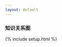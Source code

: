 ```yaml
---
layout: default
---
```


### 知识关系图

{% include setup.html %}
<style>

.links line {
  stroke: blue;
  stroke-opacity: 1;
}
</style>
<textarea id="namespace" style='display:none'> {{namespace}} </textarea>
<svg id="svg" style='width: 100%; height: 550px;'></svg>
<!-- <script src="{{namespace}}/assets/scripts/lib/d3.v7.min.js"></script> -->
<script src="{{namespace}}/assets/scripts/lib/d3.v4.min.js"></script>
<!-- <script src="https://d3js.org/d3.v4.min.js"></script> -->
<script>
	var svg;
	var color = [];
	var simulation;
	var height = document.getElementById('svg').clientHeight;
	var width = document.getElementById('svg').clientWidth;
	var links = [];
	var nodes = [];
	var data = [];

	var types = ["licensing", "suit", "resolved"];

	function dragstarted(d) {
		if (!d3.event.active) simulation.alphaTarget(0.3).restart();
		d.fx = d.x;
		d.fy = d.y;
	}

	function dragged( d){
		d.fx = d3.event.x;
		d.fy = d3.event.y;
	}

	function dragended( d){
		if (!d3.event.active) simulation.alphaTarget(0);
		d.fx = null;
		d.fy = null;
	}

	function init_canvas(){
		svg = d3.select('svg');

		color = d3.scaleOrdinal(types, d3.schemeCategory10);

		simulation = d3.forceSimulation()
		.force('link', d3.forceLink().id( function(d) { return d.id }))
		.force('charge', d3.forceManyBody().strength(-500))
		.force('center', d3.forceCenter(width / 2, height / 2));
	}

	function chart() {
		  	var link = svg.append("g")
		      .attr("class", "links")
		      // .attr("stroke-width",3.5)
		    .selectAll("line")
		    .data(links)
		    .enter().append("line")
		      .attr("stroke-width", function(d) { return Math.sqrt(d.value); });


  	    var node = svg.append("g")
      		.attr("fill", "currentColor")
      		.attr("stroke-linecap", "round")
      		.attr("stroke-linejoin", "round")
    		.selectAll("g")
    		.data(nodes)
    		.enter()
    		.append("g");

      	node.append("circle")
	     	.attr("stroke", "white")
	     	.attr("stroke-width", 1.5)
	     	.attr("r", 4); // 4

      	node.append("text")
	    	.attr("x", 8)//8
	     	.attr("y", "0.31em")//0.31em
	     	.text(function(d) { return d.id })
	    	.clone(true).lower()
	      	.attr("fill", "none")
	      	.attr("stroke", "white")
	      	.attr("stroke-width", 3);//3

	    var drag_handler = d3.drag()
	    	.on("start", dragstarted)
      		.on("drag", dragged)
      		.on("end", dragended);

      	drag_handler(node)

      	simulation.nodes(nodes)
      		.on("tick", ticked);

  		simulation.force("link")
  			.links(links);

		var linkArc = function(d) {
			var r = Math.hypot(d.target.x - d.source.x, d.target.y - d.source.y);
			return `
			    M${d.source.x},${d.source.y}
			    A${r},${r} 0 0,1 ${d.target.x},${d.target.y}
			  `;
		}

  		function ticked() {
			link.attr("d", linkArc);
    		link
        		.attr("x1", function(d) { return d.source.x; })
        		.attr("y1", function(d) { return d.source.y; })
        		.attr("x2", function(d) { return d.target.x; })
        		.attr("y2", function(d) { return d.target.y; });

    		node
        		.attr("transform", function(d) {
          			return "translate(" + d.x + "," + d.y + ")";
        		})
  		}
	}

// 	d3.select(window).on("resize", function(){
		
// simulation.alphaTarget(0.3).restart()
// 	});
	function load_data(){
		var namespace = document.getElementById('namespace').value.trim();
	  	var url = "https://xiashuangxi.github.io/pkb/feed.xml?rn="+Date.now();
	  	var linkreg=/"(\/pkb\/.+)"/;
	  	if(namespace.length == 0){
	  		linkreg = /"(\/.+)"/
	  		url = "/feed.xml?rn="+Date.now();
	  	}
	  	$.ajax({
	  		url: url,
	  		success: function(result){
	  			var entry  = result.getElementsByTagName("entry")
	  			for (var i = entry.length - 1; i >= 0; i--) {
	  				var e = entry[i];
	  				var title = e.querySelector("title").innerHTML
	  				var content = e.querySelector("content").innerHTML
	  				var url = e.querySelector('link').getAttribute('href');
	  				// var m = content.match(/"(\/pkb\/.+)"/);
	  				var m = content.match(linkreg);
	  				console.log(linkreg)
	  				if(m) {
	  					var ref = m[1];
	  					var m1 = ref.match(/(?<=Title:).+/)
	  					console.log(content)
	  					console.log(ref)
	  					if(m1){
								for (var j = nodes.length - 1; j >= 0; j--) {
									var n = nodes[j];
									if(m1[0] == n.id) {
										links.push({
											source: title,
											target: m1[0],
											type: 'licensing'
										})
									}
								}
	  					}
	  				}
	  				// console.log("title:"+title)
						nodes.push({id: title,link: url});
	  			}
	  			chart()
	  		}
	  	})
	}

	window.onload = function(){
		init_canvas();
		load_data();
	}
</script>
